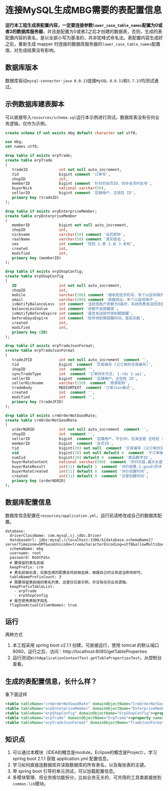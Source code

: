 # 连接MySQL生成MBG需要的表配置信息
**运行本工程生成表配置内容，一定要连接参数`lower_case_table_names`配置为0或者2的数据库服务器**，并且是配置为0或者2之后才创建的数据表，否则，生成的表配置内容的表名，是以全部小写为基准的，并非驼峰式命名法。表配置内容生成好之后，重新生成 mapper 时连接的数据库服务器的`lower_case_table_names`配置值，对生成结果没有影响。

## 数据库版本
数据库驱动`mysql-connector-java 8.0.13`连接`MySQL 8.0.11`和`5.7.23`均测试通过。

## 示例数据库建表脚本
可以直接导入`resources/schema.sql`运行本示例进行测试。数据库表没有任何业务逻辑，仅作为示例。
```sql
create schema if not exists mbg default character set utf8;

use mbg;
set names utf8;

drop table if exists erpTrade;
create table erpTrade
(
   tradeID              int not null auto_increment,
   tid                  bigint comment '订单号',
   shopID               int,
   memberID             bigint comment '针对的会员ID，同步会员时反写',
   buyerNick            national varchar(50),
   sellerID             bigint comment '店铺用户，主旺旺 ID',
   primary key (tradeID)
);

drop table if exists erpEnterpriseMember;
create table erpEnterpriseMember
(
   memberID             bigint not null auto_increment,
   shopID               int,
   nickname             varchar(50) comment '会员昵称',
   realName             varchar(50) comment '真实姓名',
   sex                  int comment '性别 1.男 2.女 3.未知',
   created              int,
   modified             int,
   primary key (memberID)
);

drop table if exists erpShopConfig;
create table erpShopConfig
(
   ID                   int not null auto_increment,
   shopID               int,
   mobile               varchar(200) comment '接收短信手机号，多个以逗号隔开',
   email                varchar(200) comment '邮箱地址，多个以逗号隔开',
   isNotifyBalanceLess  int comment '当短信账户余额为X条时，系统免费发送短信提醒您及时充值。',
   balanceLessValue     int comment '余额不足提醒值',
   isNotifyBeforeExpire int comment '是否发送软件快到期提醒',
   beforeDaysExpire     int comment '软件快到期提醒时间，提前天数',
   created              int,
   modified             int,
   primary key (ID)
);

drop table if exists erpTradeJsonFormat;
create table erpTradeJsonFormat
(
   tradeJFID            int not null auto_increment  comment '',
   tid                  bigint  comment '交易编号 (父订单的交易编号)',
   shopID               int  comment '',
   syncTradeType        int  comment '订单同步方式: 1.rds 2.api',
   sellerID             bigint  comment '店铺用户，主旺旺 ID',
   sellerNickname       varchar(150)  comment '商家昵称',
   tradeBody            MEDIUMTEXT  comment '订单Json格式',
   created              int  comment '',
   modified             int  comment '',
   primary key (tradeJFID)
);

drop table if exists crmOrderNotGoodRate;
create table crmOrderNotGoodRate
(
   orderNGRID           int not null auto_increment  comment '',
   shopID               int  comment '',
   sellerID             bigint  comment '店铺用户，平台ID，在淘宝是 主旺旺 ID',
   memberID             bigint  comment '会员ID',
   tid                  bigint(20) not null  comment '交易编号 (父订单的交易编号)',
   oid                  bigint(20) not null default 0  comment '子订单编号',
   numIid               bigint(20) default 0  comment '商品数字ID',
   buyerRateContent     national varchar(500)  comment '评价内容,最大长度:500个汉字',
   buyerRateResult      int(11) default 1  comment '评价结果,1.good(好评), 2.neutral(中评), 3.bad(差评)',
   buyerRateCreated     int(11) default 0  comment '评价创建时间',
   created              int(11) default 0  comment '记录创建时间',
   primary key (orderNGRID)
);
```

## 数据库配置信息
数据库信息配置在`resources/application.yml`，运行前请修改成自己的数据库配置。
```
database:
  driverClassName: com.mysql.cj.jdbc.Driver
  databaseUrl: jdbc:mysql://localhost:3306/${database.schemaName}?serverTimezone=GMT&useUnicode=true&characterEncoding=utf8&allowMultiQueries=true&autoReconnect=true&failOverReadOnly=false&socketTimeout=20000
  schemaName: mbg
  username: root
  password: RoOtPaSs
  # 要保留的表名前缀
  keepPrefix: crm
  # 表名前缀长度，后面生成的配置会将前缀去掉，根据自己的业务适当修改即可。
  tableNamePrefixCount: 3
  # 需要保留表前缀的表名列表，这里仅仅是示例，并没有任何业务逻辑。
  keepPrefixTableList:
    - erpTrade
    - erpShopConfig
  # 是否使用原始字段名
  flagUseActualColumnNames: true
```

## 运行
两种方式
1. 本工程采用 spring boot v2.1.1 创建，可直接运行，使用 tomcat 的默认端口8080，运行之后，访问：http://localhost:8080/getTableProperties
1. 运行测试`WithApplicationContextTest.getTablePropertiesTest`，从控制台查看。

## 生成的表配置信息，长什么样？
象下面这样
```xml
<table tableName="crmOrderNotGoodRate" domainObjectName="CrmOrderNotGoodRate"><property name="useActualColumnNames" value="true"/><generatedKey identity="true" type="post" column="orderNGRID" sqlStatement="Mysql"/></table>
<table tableName="erpEnterpriseMember" domainObjectName="EnterpriseMember"><property name="useActualColumnNames" value="true"/><generatedKey identity="true" type="post" column="memberID" sqlStatement="Mysql"/></table>
<table tableName="erpShopConfig" domainObjectName="ErpShopConfig"><property name="useActualColumnNames" value="true"/><generatedKey identity="true" type="post" column="ID" sqlStatement="Mysql"/></table>
<table tableName="erpTrade" domainObjectName="ErpTrade"><property name="useActualColumnNames" value="true"/><generatedKey identity="true" type="post" column="tradeID" sqlStatement="Mysql"/></table>
<table tableName="erpTradeJsonFormat" domainObjectName="TradeJsonFormat"><property name="useActualColumnNames" value="true"/><generatedKey identity="true" type="post" column="tradeJFID" sqlStatement="Mysql"/></table>
```

## 知识点
1. 可以通过本模块（IDEA的概念是module，Eclipse的概念是Project），学习 spring boot 2.1.1 获取 application.yml 配置信息。
1. 学习如何直接连数据库并读取数据库的所有表名，以及每张表的主键。
1. 带 spring boot 引导的单元测试，可以加载配置信息。
1. 多模块管理、将业务按功能拆分，比如业务无关的、可共用的工具类直接放到`common.lib`模块。